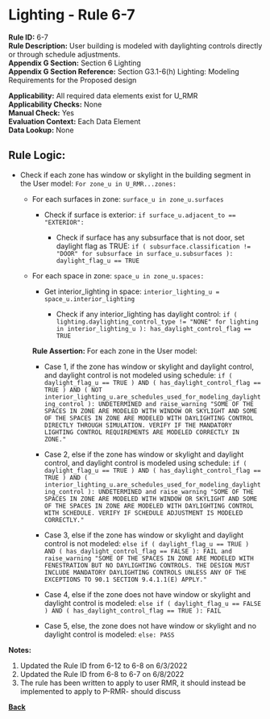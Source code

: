 
# Lighting - Rule 6-7

**Rule ID:** 6-7  
**Rule Description:** User building is modeled with daylighting controls directly or through schedule adjustments.  
**Appendix G Section:** Section 6 Lighting  
**Appendix G Section Reference:** Section G3.1-6(h) Lighting: Modeling Requirements for the Proposed design  

**Applicability:** All required data elements exist for U_RMR  
**Applicability Checks:** None  
**Manual Check:** Yes  
**Evaluation Context:** Each Data Element  
**Data Lookup:** None  
## Rule Logic: 

- Check if each zone has window or skylight in the building segment in the User model: `For zone_u in U_RMR...zones:`

  - For each surfaces in zone: `surface_u in zone_u.surfaces`

    - Check if surface is exterior: `if surface_u.adjacent_to == "EXTERIOR":`

      - Check if surface has any subsurface that is not door, set daylight flag as TRUE: `if ( subsurface.classification != "DOOR" for subsurface in surface_u.subsurfaces ): daylight_flag_u == TRUE`

  - For each space in zone: `space_u in zone_u.spaces:`

    - Get interior_lighting in space: `interior_lighting_u = space_u.interior_lighting`

      - Check if any interior_lighting has daylight control: `if ( lighting.daylighting_control_type != "NONE" for lighting in interior_lighting_u ): has_daylight_control_flag == TRUE`

    **Rule Assertion:** For each zone in the User model:

    - Case 1, if the zone has window or skylight and daylight control, and daylight control is not modeled using schedule: `if ( daylight_flag_u == TRUE ) AND ( has_daylight_control_flag == TRUE ) AND ( NOT interior_lighting_u.are_schedules_used_for_modeling_daylighting_control ): UNDETERMINED and raise_warning "SOME OF THE SPACES IN ZONE ARE MODELED WITH WINDOW OR SKYLIGHT AND SOME OF THE SPACES IN ZONE ARE MODELED WITH DAYLIGHTING CONTROL DIRECTLY THROUGH SIMULATION. VERIFY IF THE MANDATORY LIGHTING CONTROL REQUIREMENTS ARE MODELED CORRECTLY IN ZONE."`

    - Case 2, else if the zone has window or skylight and daylight control, and daylight control is modeled using schedule: `if ( daylight_flag_u == TRUE ) AND ( has_daylight_control_flag == TRUE ) AND ( interior_lighting_u.are_schedules_used_for_modeling_daylighting_control ): UNDETERMINED and raise_warning "SOME OF THE SPACES IN ZONE ARE MODELED WITH WINDOW OR SKYLIGHT AND SOME OF THE SPACES IN ZONE ARE MODELED WITH DAYLIGHTING CONTROL WITH SCHEDULE. VERIFY IF SCHEDULE ADJUSTMENT IS MODELED CORRECTLY."`

    - Case 3, else if the zone has window or skylight and daylight control is not modeled:  `else if ( daylight_flag_u == TRUE ) AND ( has_daylight_control_flag == FALSE ): FAIL and raise_warning "SOME OF THE SPACES IN ZONE ARE MODELED WITH FENESTRATION BUT NO DAYLIGHTING CONTROLS. THE DESIGN MUST INCLUDE MANDATORY DAYLIGHTING CONTROLS UNLESS ANY OF THE EXCEPTIONS TO 90.1 SECTION 9.4.1.1(E) APPLY."`

    - Case 4, else if the zone does not have window or skylight and daylight control is modeled: `else if ( daylight_flag_u == FALSE ) AND ( has_daylight_control_flag == TRUE ): FAIL`

    - Case 5, else, the zone does not have window or skylight and no daylight control is modeled: `else: PASS`

**Notes:**
  1. Updated the Rule ID from 6-12 to 6-8 on 6/3/2022
  2. Updated the Rule ID from 6-8 to 6-7 on 6/8/2022
  3. The rule has been written to apply to user RMR, it should instead be implemented to apply to P-RMR- should discuss


**[Back](../_toc.md)**
